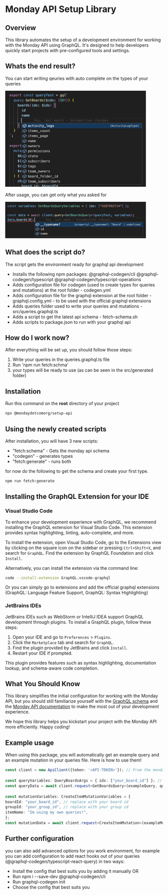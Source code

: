 # Monday API Setup Library

## Overview

This library automates the setup of a development environment for working with the Monday API using GraphQL. It's designed to help developers quickly start projects with pre-configured tools and settings.

## Whats the end result?

You can start writing qeuries with auto complete on the types of your queries

![alt text](https://github.com/mondaycom/monday-graphql-api/blob/main/packages/setup-api/public/image-1.png)

After usage, you can get only what you asked for

![alt text](https://github.com/mondaycom/monday-graphql-api/blob/main/packages/setup-api/public/image-2.png)

## What does the script do?

The script gets the environment ready for graphql api development

- Installs the following npm packages: @graphql-codegen/cli @graphql-codegen/typescript @graphql-codegen/typescript-operations
- Adds configuration file for codegen (used to create types for queries and mutations) at the root folder - codegen.yml
- Adds configuration file for the graphql extension at the root folder - graphql.config.yml - to be used with the official graphql extensions
- Adds queries folder used to write your queries and mutations - src/queries.graphql.ts
- Adds a script to get the latest api schema - fetch-schema.sh
- Adds scripts to package.json to run with your graphql api

## How do I work now?

After everything will be set up, you should follow those steps:

1. Write your queries in the queries.graphql.ts file
2. Run 'npm run fetch:schma'
3. your types will be ready to use (as can be seen in the src/generated folder)

## Installation

Run this command on the **root** directory of your project

```bash
npx @mondaydotcomorg/setup-api 
```

## Using the newly created scripts

After installation, you will have 3 new scripts:

- "fetch:schema" - Gets the monday api schema
- "codegen" - generates types
- "fetch:generate" - runs both

for now do the following to get the schema and create your first type.

```bash
npm run fetch:generate
```

## Installing the GraphQL Extension for your IDE

### Visual Studio Code

To enhance your development experience with GraphQL, we recommend installing the GraphQL extension for Visual Studio Code. This extension provides syntax highlighting, linting, auto-complete, and more.

To install the extension, open Visual Studio Code, go to the Extensions view by clicking on the square icon on the sidebar or pressing `Ctrl+Shift+X`, and search for `GraphQL`. Find the extension by GraphQL Foundation and click `Install`.

Alternatively, you can install the extension via the command line:

```bash
code --install-extension GraphQL.vscode-graphql
```

Or you can simply go to extensions and add the official graphql extensions (GraphQL: Language Feature Support, GraphQL: Syntax Highlighting)

### JetBrains IDEs

JetBrains IDEs such as WebStorm or IntelliJ IDEA support GraphQL development through plugins. To install a GraphQL plugin, follow these steps:

1. Open your IDE and go to `Preferences` > `Plugins`.
2. Click the `Marketplace` tab and search for `GraphQL`.
3. Find the plugin provided by JetBrains and click `Install`.
4. Restart your IDE if prompted.

This plugin provides features such as syntax highlighting, documentation lookup, and schema-aware code completion.

## What You Should Know

This library simplifies the initial configuration for working with the Monday API, but you should still familiarize yourself with the [GraphQL schema](https://api.monday.com/v2/get_schema) and the [Monday API documentation](https://developer.monday.com/api-reference) to make the most out of your development experience.

We hope this library helps you kickstart your project with the Monday API more efficiently. Happy coding!

## Example usage

When using this package, you will automatically get an example query and an example mutation in your queries file.
Here is how to use them!

```typescript
const client = new ApiClient({token: '<API-TOKEN>'}); // From the monday api sdk @mondaydotcomorg/api

const queryVariables: QueryBoardsArgs = { ids: ["your_board_id"] }; // replace with your board id
const queryData = await client.request<GetBoardsQuery>(exampleQuery, queryVariables);

const mutationVariables: CreateItemMutationVariables = {
boardId: "your_board_id", // replace with your board id
groupId: "your_group_id", // replace with your group id
itemName: "Im using my own queries!",
};
const mutationData = await client.request<CreateItemMutation>(exampleMutation, mutationVariables);
```

## Further configuration

you can also add advanced options for you work environment, for example you can add configuration
to add react hooks out of your queries (@graphql-codegen/typescript-react-query) in two ways:

- Install the config that best suits you by adding it manually OR
- Run npm i --save-dev @graphql-codegen/cli
- Run graphql-codegen init
- Choose the config that best suits you
